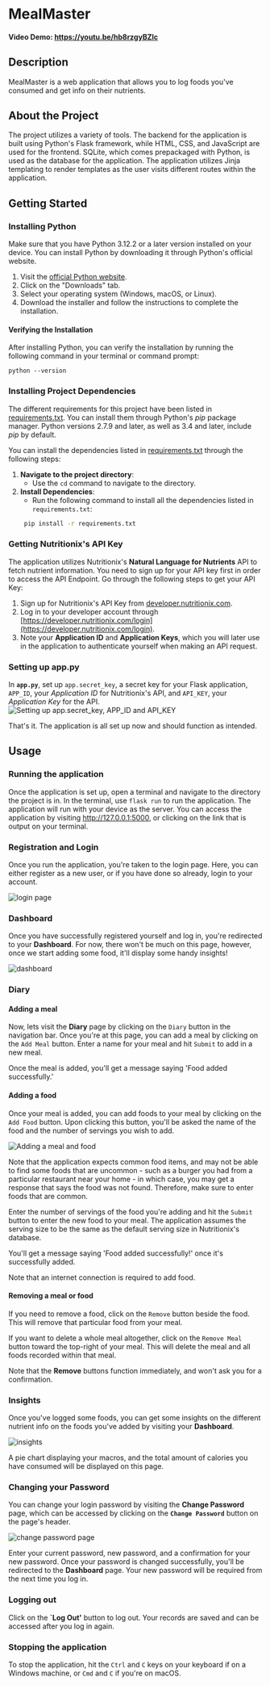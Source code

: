 # MealMaster
#### Video Demo: https://youtu.be/hb8rzgyBZlc

## Description
MealMaster is a web application that allows you to log foods you've consumed and get info on their nutrients.

## About the Project
The project utilizes a variety of tools. The backend for the application is built using Python's Flask framework, while HTML, CSS, and JavaScript are used for the frontend. SQLite, which comes prepackaged with Python, is used as the database for the application. The application utilizes Jinja templating to render templates as the user visits different routes within the application.

## Getting Started
### Installing Python
Make sure that you have Python 3.12.2 or a later version installed on your device. You can install Python by downloading it through Python's official website.

1. Visit the [official Python website](https://www.python.org/).
2. Click on the "Downloads" tab.
3. Select your operating system (Windows, macOS, or Linux).
4. Download the installer and follow the instructions to complete the installation.

#### Verifying the Installation
After installing Python, you can verify the installation by running the following command in your terminal or command prompt:
```
python --version
``` 

### Installing Project Dependencies
The different requirements for this project have been listed in [requirements.txt](/requirements.txt). You can install them through Python's *pip* package manager. Python versions 2.7.9 and later, as well as 3.4 and later, include *pip* by default.

You can install the dependencies listed in [requirements.txt](/requirements.txt) through the following steps:

1. **Navigate to the project directory**:
    - Use the `cd` command to navigate to the directory.
2. **Install Dependencies**:
    - Run the following command to install all the dependencies listed in `requirements.txt`:
    ```sh
     pip install -r requirements.txt
     ```

### Getting Nutritionix's API Key
The application utilizes Nutritionix's **Natural Language for Nutrients** API to fetch nutrient information. You need to sign up for your API key first in order to access the API Endpoint. Go through the following steps to get your API Key:
1. Sign up for Nutritionix's API Key from [developer.nutritionix.com](https://developer.nutritionix.com/signup).
2. Log in to your developer account through [https://developer.nutritionix.com/login](https://developer.nutritionix.com/login).
3. Note your **Application ID** and **Application Keys**, which you will later use in the application to authenticate yourself when making an API request.

### Setting up **app.py**
In **`app.py`**, set up `app.secret_key`, a secret key for your Flask application, `APP_ID`, your *Application ID* for Nutritionix's API, and `API_KEY`, your *Application Key* for the API.
![Setting up app.secret_key, APP_ID and API_KEY](app_config.png)

That's it. The application is all set up now and should function as intended.


## Usage
### Running the application
Once the application is set up, open a terminal and navigate to the directory the project is in. In the terminal, use `flask run` to run the application. The application will run with your device as the server. You can access the application by visiting http://127.0.0.1:5000, or clicking on the link that is output on your terminal.

### Registration and Login
Once you run the application, you're taken to the login page. Here, you can either register as a new user, or if you have done so already, login to your account. 

![login page](login.png)

### Dashboard
Once you have successfully registered yourself and log in, you're redirected to your **Dashboard**. For now, there won't be much on this page, however, once we start adding some food, it'll display some handy insights!

![dashboard](dashboard.png)

### Diary
#### Adding a  meal
Now, lets visit the **Diary** page by clicking on the `Diary` button in the navigation bar. Once you're at this page, you can add a meal by clicking on the `Add Meal` button. Enter a name for your meal and hit `Submit` to add in a new meal.

Once the meal is added, you'll get a message saying 'Food added successfully.'

#### Adding a food

Once your meal is added, you can add foods to your meal by clicking on the `Add Food` button. Upon clicking this button, you'll be asked the name of the food and the number of servings you wish to add.

![Adding a meal and food](add_food.png)

Note that the application expects common food items, and may not be able to find some foods that are uncommon - such as a burger you had from a particular restaurant near your home - in which case, you may get a response that says the food was not found. Therefore, make sure to enter foods that are common.

Enter the number of servings of the food you're adding and hit the `Submit` button to enter the new food to your meal. The application assumes the serving size to be the same as the default serving size in Nutritionix's database.

You'll get a message saying 'Food added successfully!' once it's successfully added.

Note that an internet connection is required to add food.

#### Removing a meal or food

If you need to remove a food, click on the `Remove` button beside the food. This will remove that particular food from your meal.

If you want to delete a whole meal altogether, click on the `Remove Meal` button toward the top-right of your meal. This will delete the meal and all foods recorded within that meal.

Note that the **Remove** buttons function immediately, and won't ask you for a confirmation.

### Insights
Once you've logged some foods, you can get some insights on the different nutrient info on the foods you've added by visiting your **Dashboard**.

![insights](insights.png)

A pie chart displaying your macros, and the total amount of calories you have consumed will be displayed on this page.

### Changing your Password
You can change your login password by visiting the **Change Password** page, which can be accessed by clicking on the **`Change Password`** button on the page's header. 

![change password page](change_pw.png)

Enter your current password, new password, and a confirmation for your new password. Once your password is changed successfully, you'll be redirected to the **Dashboard** page. Your new password will be required from the next time you log in.

### Logging out
Click on the **`Log Out'** button to log out. Your records are saved and can be accessed after you log in again.


### Stopping the application
To stop the application, hit the `Ctrl` and `C` keys on your keyboard if on a Windows machine, or `Cmd` and `C` if you're on macOS.